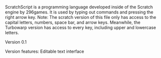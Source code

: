 ScratchScript is a programming language developed inside of the Scratch engine by 296games. 
It is used by typing out commands and pressing the right arrow key.
Note: The scratch version of this file only has access to the capital letters, numbers, space bar, and arrow keys.
Meanwhile, the Turbowarp version has access to every key, including upper and lowercase letters.

Version 0.1

Version features:
Editable text interface
